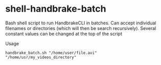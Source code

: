 # shell-handbrake-batch
Bash shell script to run HandbrakeCLI in batches. Can accept individual filenames or directories (which will then be search recursively).
Several constant values can be changed at the top of the script

Usage
```
handbrake_batch.sh "/home/user/file.avi" "/home/usr/my_videos_directory"
```
